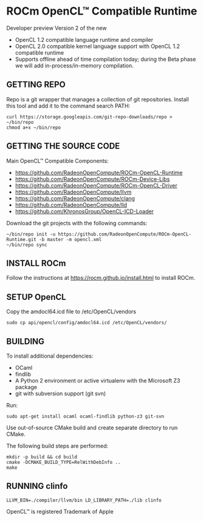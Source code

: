 # ROCm OpenCL™ Compatible Runtime 

Developer preview Version 2 of the new 

* OpenCL 1.2 compatible language runtime and compiler
* OpenCL 2.0 compatible kernel language support with OpenCL 1.2 compatible runtime
* Supports offline ahead of time compilation today; during the Beta phase we will add in-process/in-memory compilation.


## GETTING REPO

Repo is a git wrapper that manages a collection of git repositories. Install this tool and add it to the command search PATH:

    curl https://storage.googleapis.com/git-repo-downloads/repo > ~/bin/repo
    chmod a+x ~/bin/repo

## GETTING THE SOURCE CODE

Main OpenCL™ Compatible Components:

* https://github.com/RadeonOpenCompute/ROCm-OpenCL-Runtime
* https://github.com/RadeonOpenCompute/ROCm-Device-Libs 
* https://github.com/RadeonOpenCompute/ROCm-OpenCL-Driver 
* https://github.com/RadeonOpenCompute/llvm 
* https://github.com/RadeonOpenCompute/clang
* https://github.com/RadeonOpenCompute/lld 
* https://github.com/KhronosGroup/OpenCL-ICD-Loader

Download the git projects with the following commands:

    ~/bin/repo init -u https://github.com/RadeonOpenCompute/ROCm-OpenCL-Runtime.git -b master -m opencl.xml
    ~/bin/repo sync
    
## INSTALL ROCm

Follow the instructions at https://rocm.github.io/install.html to install ROCm.

## SETUP OpenCL

Copy the amdocl64.icd file to /etc/OpenCL/vendors

    sudo cp api/opencl/config/amdocl64.icd /etc/OpenCL/vendors/

## BUILDING

To install additional dependencies:

* OCaml
* findlib
* A Python 2 environment or active virtualenv with the Microsoft Z3 package
* git with subversion support (git svn)

Run:

    sudo apt-get install ocaml ocaml-findlib python-z3 git-svn

Use out-of-source CMake build and create separate directory to run CMake.

The following build steps are performed:

    mkdir -p build && cd build
    cmake -DCMAKE_BUILD_TYPE=RelWithDebInfo ..
    make
    
## RUNNING clinfo

    LLVM_BIN=./compiler/llvm/bin LD_LIBRARY_PATH=./lib clinfo

OpenCL™ is registered Trademark of Apple  
